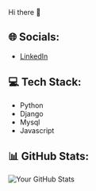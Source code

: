  Hi there 👋
  ## 🌐 Socials:
- [LinkedIn](https://www.linkedin.com/in/shahab-bozorgi/)

## 💻 Tech Stack:
- Python
- Django
- Mysql
- Javascript
  

## 📊 GitHub Stats:
![Your GitHub Stats](https://github-readme-stats.vercel.app/api?username=shahab-bozorgi&show_icons=true&theme=radical)

<!---
shahab-bozorgi/shahab-bozorgi is a ✨ special ✨ repository because its `README.md` (this file) appears on your GitHub profile.
You can click the Preview link to take a look at your changes.
--->
